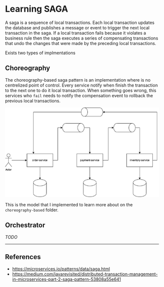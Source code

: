# Learning SAGA

A saga is a sequence of local transactions. Each local transaction updates the database and publishes a message or event to trigger the next local transaction in the saga. If a local transaction fails because it violates a business rule then the saga executes a series of compensating transactions that undo the changes that were made by the preceding local transactions.

Exists two types of implmentations

## Choreography
The choreography-based saga pattern is an implementation where is no centrelized point of control. Every service notify when finish the transaction to the next one to do it local transaction. When something goes wrong, this services who `fail` needs to notify the compensation event to rollback the previous local transactions.

![choreography](images/choreography.png)

This is the model that I implemented to learn more about on the `choreography-based` folder.

## Orchestrator

_TODO_

---
## References
- https://microservices.io/patterns/data/saga.html
- https://medium.com/javarevisited/distributed-transaction-management-in-microservices-part-2-saga-pattern-53808a55e641 
